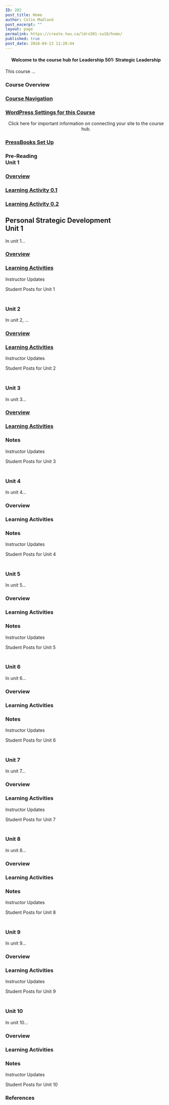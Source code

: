 ```yaml
---
ID: 282
post_title: Home
author: Colin Madland
post_excerpt: ""
layout: page
permalink: https://create.twu.ca/ldrs501-su18/home/
published: true
post_date: 2018-04-13 11:20:44
---
```

<!--themify_builder_static--><h4 style="text-align: center">Welcome to the course hub for Leadership 501: Strategic Leadership</h4> <p>This course &#8230;</p>
 
 
 
 
 <h3>Course Overview</h3> 
 
 
 <a href="https://create.twu.ca/orientation/digital-skills/navigating-a-connected-course/"> 
 
 </a> 
 <h3><a href="https://create.twu.ca/orientation/digital-skills/navigating-a-connected-course/">Course Navigation</a></h3> 
 
 
 <a href="https://create.twu.ca/ldrs501-su18/wordpress-settings/"> 
 
 </a> 
 <h3><a href="https://create.twu.ca/ldrs501-su18/wordpress-settings/">WordPress Settings for this Course</a></h3> <p style="text-align: center">Click here for important information on connecting your site to the course hub.</p> 
 
 
 <a href="https://create.twu.ca/ldrs501-su18/pressbooks-setup/"> 
 
 </a> 
 <h3><a href="https://create.twu.ca/ldrs501-su18/pressbooks-setup/">PressBooks Set Up</a></h3> 
 
<h3>Pre-Reading<br />Unit 1</h3>
 
 <a href="https://create.twu.ca/ldrs501-su18/week-0/"> 
 
 </a> 
 <h3><a href="https://create.twu.ca/ldrs501-su18/week-0/">Overview</a></h3> 
 
 
 <a href="https://create.twu.ca/ldrs501-su18/activity-0-1/"> 
 
 </a> 
 <h3><a href="https://create.twu.ca/ldrs501-su18/activity-0-1/">Learning Activity 0.1</a></h3> 
 
 
 <a href="https://create.twu.ca/ldrs501-su18/activity-0-2"> 
 
 </a> 
 <h3><a href="https://create.twu.ca/ldrs501-su18/activity-0-2">Learning Activity 0.2</a></h3> 
 
<h2>Personal Strategic Development<br />Unit 1</h2>
 <p>In unit 1&#8230;</p>
 
 <a href="https://create.twu.ca/ldrs501-su18/unit-1/"> 
 
 </a> 
 <h3><a href="https://create.twu.ca/ldrs501-su18/unit-1/">Overview</a></h3> 
 
 
 <a href="https://create.twu.ca/ldrs501-su18/unit-1-learning-activities/"> 
 
 </a> 
 <h3><a href="https://create.twu.ca/ldrs501-su18/unit-1-learning-activities/">Learning Activities</a></h3> 
 
 
 Instructor Updates 
 
 Student Posts for Unit 1 
<h3><br />Unit 2</h3>
 <p>In unit 2, &#8230;</p>
 
 <a href="https://create.twu.ca/ldrs501-su18/unit-1/"> 
 
 </a> 
 <h3><a href="https://create.twu.ca/ldrs501-su18/unit-1/">Overview</a></h3> 
 
 
 <a href="https://create.twu.ca/ldrs501-su18/unit-1-learning-activities/"> 
 
 </a> 
 <h3><a href="https://create.twu.ca/ldrs501-su18/unit-1-learning-activities/">Learning Activities</a></h3> 
 
 
 Instructor Updates 
 
 Student Posts for Unit 2 
<h3><br />Unit 3</h3>
 <p>In unit 3&#8230;</p>
 
 <a href="https://create.twu.ca/ldrs501-su18/unit-3/"> 
 
 </a> 
 <h3><a href="https://create.twu.ca/ldrs501-su18/unit-3/">Overview</a></h3> 
 
 
 <a href="https://create.twu.ca/ldrs501-su18/unit-3-learning-activities/"> 
 
 </a> 
 <h3><a href="https://create.twu.ca/ldrs501-su18/unit-3-learning-activities/">Learning Activities</a></h3> 
 
 
 
 
 
 <h3>Notes</h3> 
 
 
 Instructor Updates 
 
 Student Posts for Unit 3 
<h3><br />Unit 4</h3>
 <p>In unit 4&#8230;</p>
 
 
 
 
 <h3>Overview</h3> 
 
 
 
 
 
 <h3>Learning Activities</h3> 
 
 
 
 
 
 <h3>Notes</h3> 
 
 
 Instructor Updates 
 
 Student Posts for Unit 4 
<h3><br />Unit 5</h3>
 <p>In unit 5&#8230;</p>
 
 
 
 
 <h3>Overview</h3> 
 
 
 
 
 
 <h3>Learning Activities</h3> 
 
 
 
 
 
 <h3>Notes</h3> 
 
 
 Instructor Updates 
 
 Student Posts for Unit 5 
<h3><br />Unit 6</h3>
 <p>In unit 6&#8230;</p>
 
 
 
 
 <h3>Overview</h3> 
 
 
 
 
 
 <h3>Learning Activities</h3> 
 
 
 
 
 
 <h3>Notes</h3> 
 
 
 Instructor Updates 
 
 Student Posts for Unit 6 
<h3><br />Unit 7</h3>
 <p>In unit 7&#8230;</p>
 
 
 
 
 <h3>Overview</h3> 
 
 
 
 
 
 <h3>Learning Activities</h3> 
 
 
 Instructor Updates 
 
 Student Posts for Unit 7 
<h3><br />Unit 8</h3>
 <p>In unit 8&#8230;</p>
 
 
 
 
 <h3>Overview</h3> 
 
 
 
 
 
 <h3>Learning Activities</h3> 
 
 
 
 
 
 <h3>Notes</h3> 
 
 
 Instructor Updates 
 
 Student Posts for Unit 8 
<h3><br />Unit 9</h3>
 <p>In unit 9&#8230;</p>
 
 
 
 
 <h3>Overview</h3> 
 
 
 
 
 
 <h3>Learning Activities</h3> 
 
 
 Instructor Updates 
 
 Student Posts for Unit 9 
<h3><br />Unit 10</h3>
 <p>In unit 10&#8230;</p>
 
 
 
 
 <h3>Overview</h3> 
 
 
 
 
 
 <h3>Learning Activities</h3> 
 
 
 
 
 
 <h3>Notes</h3> 
 
 
 Instructor Updates 
 
 Student Posts for Unit 10 
 <h3>References</h3> <p> </p><!--/themify_builder_static-->